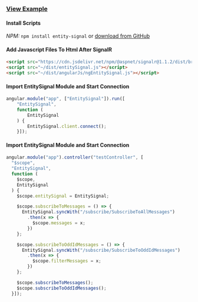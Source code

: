 ﻿### [View Example](https://entitysignal.com/example/angularjs)

#### Install Scripts
*NPM:* `npm install entity-signal`
or
[download from GitHub](https://github.com/dustout/entitysignal/releases)

#### Add Javascript Files To Html After SignalR
```html
<script src="https://cdn.jsdelivr.net/npm/@aspnet/signalr@1.1.2/dist/browser/signalr.min.js"></script>
<script src="~/dist/entitySignal.js"></script>
<script src="~/dist/angularJs/ngEntitySignal.js"></script>
```

#### Import EntitySignal Module and Start Connection
```javascript
angular.module("app", ["EntitySignal"]).run([
    "EntitySignal",
    function (
        EntitySignal
    ) {
        EntitySignal.client.connect();
    }]);
```

#### Import EntitySignal Module and Start Connection
```javascript
angular.module("app").controller("testController", [
  "$scope",
  "EntitySignal",
  function (
    $scope,
    EntitySignal
  ) {
    $scope.entitySignal = EntitySignal;

    $scope.subscribeToMessages = () => {
      EntitySignal.syncWith("/subscribe/SubscribeToAllMessages")
        .then(x => {
          $scope.messages = x;
        })
    };

    $scope.subscribeToOddIdMessages = () => {
      EntitySignal.syncWith("/subscribe/SubscribeToOddIdMessages")
        .then(x => {
          $scope.filterMessages = x;
        })
    };

    $scope.subscribeToMessages();
    $scope.subscribeToOddIdMessages();
  }]);

```